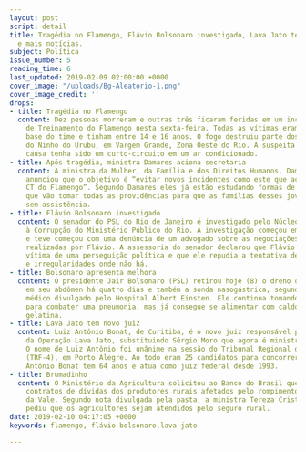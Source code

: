 ```yaml
---
layout: post
script: detail
title: Tragédia no Flamengo, Flávio Bolsonaro investigado, Lava Jato tem novo juiz
  e mais notícias.
subject: Política
issue_number: 5
reading_time: 6
last_updated: 2019-02-09 02:00:00 +0000
cover_image: "/uploads/Bg-Aleatorio-1.png"
cover_image_credit: ''
drops:
- title: Tragédia no Flamengo
  content: Dez pessoas morreram e outras três ficaram feridas em um incêndio no Centro
    de Treinamento do Flamengo nesta sexta-feira. Todas as vítimas eram atletas de
    base do time e tinham entre 14 e 16 anos. O fogo destruiu parte dos alojamentos
    do Ninho do Urubu, em Vargem Grande, Zona Oeste do Rio. A suspeita é de que a
    causa tenha sido um curto-circuito em um ar condicionado.
- title: Após tragédia, ministra Damares aciona secretaria
  content: A ministra da Mulher, da Família e dos Direitos Humanos, Damares Alves,
    anunciou que o objetivo é “evitar novos incidentes como este que aconteceu no
    CT do Flamengo”. Segundo Damares eles já estão estudando formas de prevenção e
    que vão tomar todas as providências para que as famílias desses jovens não fiquem
    sem assistência.
- title: Flávio Bolsonaro investigado
  content: O senador do PSL do Rio de Janeiro é investigado pelo Núcleo de Combate
    à Corrupção do Ministério Público do Rio. A investigação começou em maio de 2018
    e teve começou com uma denúncia de um advogado sobre as negociações de imóveis
    realizadas por Flávio. A assessoria do senador declarou que Flávio está sendo
    vítima de uma perseguição política e que ele repudia a tentativa de criar crimes
    e irregularidades onde não há.
- title: Bolsonaro apresenta melhora
  content: O presidente Jair Bolsonaro (PSL) retirou hoje (8) o dreno que foi colocado
    em seu abdômen há quatro dias e também a sonda nasogástrica, segundo o boletim
    médico divulgado pelo Hospital Albert Einsten. Ele continua tomando antibióticos
    para combater uma pneumonia, mas já consegue se alimentar com caldo de carne e
    gelatina.
- title: Lava Jato tem novo juiz
  content: Luiz Antônio Bonat, de Curitiba, é o novo juiz responsável pelos processos
    da Operação Lava Jato, substituindo Sérgio Moro que agora é ministro da Segurança.
    O nome de Luiz Antônio foi unânime na sessão do Tribunal Regional da 4a Região
    (TRF-4), em Porto Alegre. Ao todo eram 25 candidatos para concorrer a vaga. Luiz
    Antônio Bonat tem 64 anos e atua como juiz federal desde 1993.
- title: Brumadinho
  content: O Ministério da Agricultura solicitou ao Banco do Brasil que suspenda os
    contratos de dívidas dos produtores rurais afetados pelo rompimento da barragem
    da Vale. Segundo nota divulgada pela pasta, a ministra Tereza Cristina também
    pediu que os agricultores sejam atendidos pelo seguro rural.
date: 2019-02-10 04:17:05 +0000
keywords: flamengo, flávio bolsonaro,lava jato

---
```


